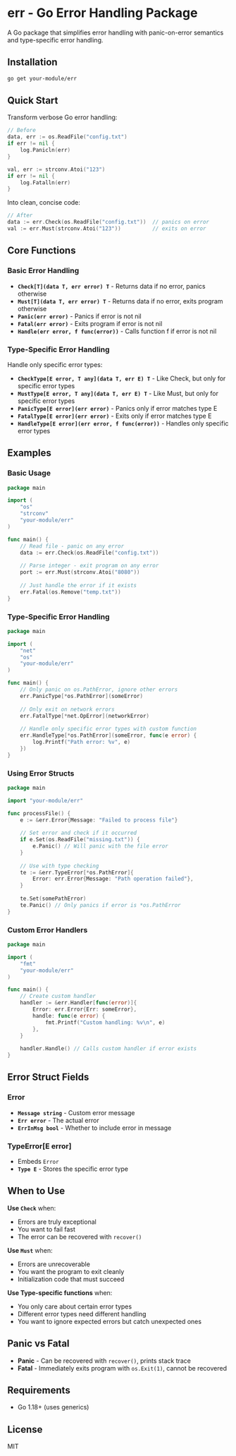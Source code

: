 # err - Go Error Handling Package

A Go package that simplifies error handling with panic-on-error semantics and type-specific error handling.

## Installation

```bash
go get your-module/err
```

## Quick Start

Transform verbose Go error handling:

```go
// Before
data, err := os.ReadFile("config.txt")
if err != nil {
    log.Panicln(err)
}

val, err := strconv.Atoi("123")
if err != nil {
    log.Fatalln(err)
}
```

Into clean, concise code:

```go
// After
data := err.Check(os.ReadFile("config.txt"))  // panics on error
val := err.Must(strconv.Atoi("123"))          // exits on error
```

## Core Functions

### Basic Error Handling

- **`Check[T](data T, err error) T`** - Returns data if no error, panics otherwise
- **`Must[T](data T, err error) T`** - Returns data if no error, exits program otherwise
- **`Panic(err error)`** - Panics if error is not nil
- **`Fatal(err error)`** - Exits program if error is not nil
- **`Handle(err error, f func(error))`** - Calls function f if error is not nil

### Type-Specific Error Handling

Handle only specific error types:

- **`CheckType[E error, T any](data T, err E) T`** - Like Check, but only for specific error types
- **`MustType[E error, T any](data T, err E) T`** - Like Must, but only for specific error types
- **`PanicType[E error](err error)`** - Panics only if error matches type E
- **`FatalType[E error](err error)`** - Exits only if error matches type E
- **`HandleType[E error](err error, f func(error))`** - Handles only specific error types

## Examples

### Basic Usage

```go
package main

import (
    "os"
    "strconv"
    "your-module/err"
)

func main() {
    // Read file - panic on any error
    data := err.Check(os.ReadFile("config.txt"))
    
    // Parse integer - exit program on any error  
    port := err.Must(strconv.Atoi("8080"))
    
    // Just handle the error if it exists
    err.Fatal(os.Remove("temp.txt"))
}
```

### Type-Specific Error Handling

```go
package main

import (
    "net"
    "os"
    "your-module/err"
)

func main() {
    // Only panic on os.PathError, ignore other errors
    err.PanicType[*os.PathError](someError)
    
    // Only exit on network errors
    err.FatalType[*net.OpError](networkError)
    
    // Handle only specific error types with custom function
    err.HandleType[*os.PathError](someError, func(e error) {
        log.Printf("Path error: %v", e)
    })
}
```

### Using Error Structs

```go
package main

import "your-module/err"

func processFile() {
    e := &err.Error{Message: "Failed to process file"}
    
    // Set error and check if it occurred
    if e.Set(os.ReadFile("missing.txt")) {
        e.Panic() // Will panic with the file error
    }
    
    // Use with type checking
    te := &err.TypeError[*os.PathError]{
        Error: err.Error{Message: "Path operation failed"},
    }
    
    te.Set(somePathError)
    te.Panic() // Only panics if error is *os.PathError
}
```

### Custom Error Handlers

```go
package main

import (
    "fmt"
    "your-module/err"
)

func main() {
    // Create custom handler
    handler := &err.Handler[func(error)]{
        Error: err.Error{Err: someError},
        handle: func(e error) {
            fmt.Printf("Custom handling: %v\n", e)
        },
    }
    
    handler.Handle() // Calls custom handler if error exists
}
```

## Error Struct Fields

### Error
- **`Message string`** - Custom error message
- **`Err error`** - The actual error
- **`ErrInMsg bool`** - Whether to include error in message

### TypeError[E error]
- Embeds `Error`
- **`Type E`** - Stores the specific error type

## When to Use

**Use `Check`** when:
- Errors are truly exceptional
- You want to fail fast
- The error can be recovered with `recover()`

**Use `Must`** when:
- Errors are unrecoverable
- You want the program to exit cleanly
- Initialization code that must succeed

**Use Type-specific functions** when:
- You only care about certain error types
- Different error types need different handling
- You want to ignore expected errors but catch unexpected ones

## Panic vs Fatal

- **Panic** - Can be recovered with `recover()`, prints stack trace
- **Fatal** - Immediately exits program with `os.Exit(1)`, cannot be recovered

## Requirements

- Go 1.18+ (uses generics)

## License

MIT